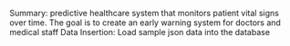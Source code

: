 Summary: predictive healthcare system that monitors patient vital signs over time. The goal is to create an early warning system for doctors and medical staff
Data Insertion: Load sample json data into the database

